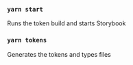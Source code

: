 ### `yarn start`

Runs the token build and starts Storybook

### `yarn tokens`

Generates the tokens and types files
